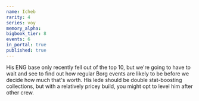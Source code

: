 ```yaml
---
name: Icheb
rarity: 4
series: voy
memory_alpha:
bigbook_tier: 8
events: 6
in_portal: true
published: true
---
```


His ENG base only recently fell out of the top 10, but we're going to have to wait and see to find out how regular Borg events are likely to be before we decide how much that's worth. His lede should be double stat-boosting collections, but with a relatively pricey build, you might opt to level him after other crew.
